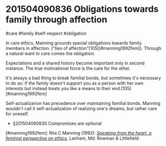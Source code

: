 # 201504090836 Obligations towards family through affection
#care #family #self-respect #obligation

In care ethics, Manning grounds special obligations towards family members in affection. ("ties of affection"[105][#manning1992fem]). Through a natural want to care comes the obligation.

Expectations and a shared history become important only in second instance. The true motivational force is the care for the other.

It's always a bad thing to break familial bonds, but sometimes it's necessary to do so: if the family doesn't support you as a person with her own interests but instead treats you like a means to their end.[105][#manning1992fem]

Self-actualizarion has precedence over maintaining familial bonds. Manning wouldn't call it self-actualization of realizing one's dreams, but rather care for oneself.

- §201504090830 Compromises are optional

[#manning1992fem]: Rita C Manning (1992): _[Speaking from the heart. a feminist perspective on ethics](x-bdsk://manning1992fem)_, Lanham, Md: Rowman & Littlefield.
